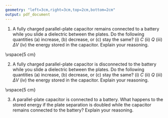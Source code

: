 ```yaml
---
geometry: "left=3cm,right=3cm,top=2cm,bottom=2cm"
output: pdf_document
---
```




1) A fully charged parallel-plate capacitor remains connected to a battery while you slide a dielectric between the plates. Do the following quantities (a) increase, (b) decrease, or (c) stay the same? (i) $C$ (ii) $Q$ (iii) $\Delta V$ (iv) the energy stored in the capacitor. Explain your reasoning.

\vspace{5 cm}


2) A fully charged parallel-plate capacitor is disconnected to the battery while you slide a dielectric between the plates. Do the following quantities (a) increase, (b) decrease, or (c) stay the same? (i) $C$ (ii) $Q$ (iii) $\Delta V$ (iv) the energy stored in the capacitor. Explain your reasoning.

\vspace{5 cm}


3) A parallel-plate capacitor is connected to a battery. What happens to the stored energy if the plate separation is doubled while the capacitor remains connected to the battery? Explain your reasoning.





